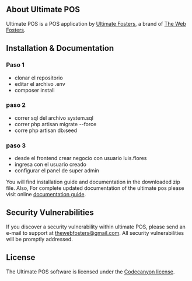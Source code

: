 ## About Ultimate POS

Ultimate POS is a POS application by [Ultimate Fosters](http://ultimatefosters.com), a brand of [The Web Fosters](http://thewebfosters.com).

## Installation & Documentation

### Paso 1
- clonar el repositorio
- editar el archivo .env
- composer install

### paso 2
- correr sql del archivo system.sql
- correr php artisan migrate --force
- corre php artisan db:seed

### paso 3
- desde el frontend crear negocio con usuario luis.flores
- ingresa con el usuario creado
- configurar el panel de super admin

You will find installation guide and documentation in the downloaded zip file.
Also, For complete updated documentation of the ultimate pos please visit online [documentation guide](http://ultimatefosters.com/ultimate-pos/).

## Security Vulnerabilities

If you discover a security vulnerability within ultimate POS, please send an e-mail to support at thewebfosters@gmail.com. All security vulnerabilities will be promptly addressed.

## License

The Ultimate POS software is licensed under the [Codecanyon license](https://codecanyon.net/licenses/standard).
